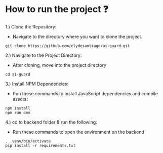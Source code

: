 # How to run the project ❓
1.) Clone the Repository:
   - Navigate to the directory where you want to clone the project.
 ```
git clone https://github.com/clydesantiago/ai-guard.git
```
2.) Navigate to the Project Directory:
   - After cloning, move into the project directory
 ```
cd ai-guard
```

3.) Install NPM Dependencies:
   - Run these commands to install JavaScript dependencies and compile assets:
 ```
npm install
npm run dev
```
4.) cd to backend folder & run the following:
   - Run these commands to open the environment on the backend
 ```
. .venv/bin/activate
pip install -r requirements.txt
```
